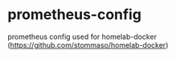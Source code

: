 # prometheus-config
prometheus config used for homelab-docker (https://github.com/stommaso/homelab-docker)
